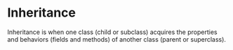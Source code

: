 # Inheritance
Inheritance is when one class (child or subclass) acquires the properties and behaviors (fields and methods) of another class (parent or superclass).
